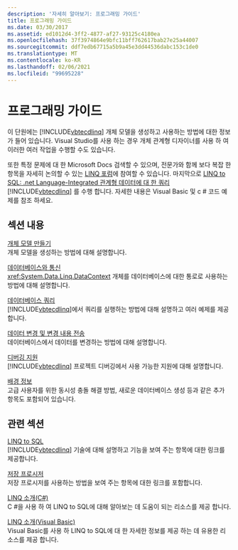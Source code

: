 ```yaml
---
description: '자세히 알아보기: 프로그래밍 가이드'
title: 프로그래밍 가이드
ms.date: 03/30/2017
ms.assetid: ed1012d4-3ff2-4877-af27-93125c4180ea
ms.openlocfilehash: 37f3974864e9bfc11bff762617bab27e25a44007
ms.sourcegitcommit: ddf7edb67715a5b9a45e3dd44536dabc153c1de0
ms.translationtype: MT
ms.contentlocale: ko-KR
ms.lasthandoff: 02/06/2021
ms.locfileid: "99695228"
---
```

# <a name="programming-guide"></a>프로그래밍 가이드

이 단원에는 [!INCLUDE[vbtecdlinq](../../../../../../includes/vbtecdlinq-md.md)] 개체 모델을 생성하고 사용하는 방법에 대한 정보가 들어 있습니다. Visual Studio를 사용 하는 경우 개체 관계형 디자이너를 사용 하 여 이러한 여러 작업을 수행할 수도 있습니다.  
  
 또한 특정 문제에 대 한 Microsoft Docs 검색할 수 있으며, 전문가와 함께 보다 복잡 한 항목을 자세히 논의할 수 있는 [LINQ 포럼](https://social.msdn.microsoft.com/forums/home?forum=linqtosql)에 참여할 수 있습니다. 마지막으로 [LINQ to SQL: .net Language-Integrated 관계형 데이터에 대 한 쿼리](/previous-versions/dotnet/articles/bb425822(v=msdn.10)) [!INCLUDE[vbtecdlinq](../../../../../../includes/vbtecdlinq-md.md)] 를 수행 합니다. 자세한 내용은 Visual Basic 및 c # 코드 예제를 참조 하세요.  
  
## <a name="in-this-section"></a>섹션 내용  

 [개체 모델 만들기](creating-the-object-model.md)  
 개체 모델을 생성하는 방법에 대해 설명합니다.  
  
 [데이터베이스와 통신](communicating-with-the-database.md)  
 <xref:System.Data.Linq.DataContext> 개체를 데이터베이스에 대한 통로로 사용하는 방법에 대해 설명합니다.  
  
 [데이터베이스 쿼리](querying-the-database.md)  
 [!INCLUDE[vbtecdlinq](../../../../../../includes/vbtecdlinq-md.md)]에서 쿼리를 실행하는 방법에 대해 설명하고 여러 예제를 제공합니다.  
  
 [데이터 변경 및 변경 내용 전송](making-and-submitting-data-changes.md)  
 데이터베이스에서 데이터를 변경하는 방법에 대해 설명합니다.  
  
 [디버깅 지원](debugging-support.md)  
 [!INCLUDE[vbtecdlinq](../../../../../../includes/vbtecdlinq-md.md)] 프로젝트 디버깅에서 사용 가능한 지원에 대해 설명합니다.  
  
 [배경 정보](background-information.md)  
 고급 사용자를 위한 동시성 충돌 해결 방법, 새로운 데이터베이스 생성 등과 같은 추가 항목도 포함되어 있습니다.  
  
## <a name="related-sections"></a>관련 섹션  

 [LINQ to SQL](index.md)  
 [!INCLUDE[vbtecdlinq](../../../../../../includes/vbtecdlinq-md.md)] 기술에 대해 설명하고 기능을 보여 주는 항목에 대한 링크를 제공합니다.  
  
 [저장 프로시저](stored-procedures.md)  
 저장 프로시저를 사용하는 방법을 보여 주는 항목에 대한 링크를 포함합니다.  
  
 [LINQ 소개(C#)](../../../../../csharp/programming-guide/concepts/linq/index.md)  
 C #을 사용 하 여 LINQ to SQL에 대해 알아보는 데 도움이 되는 리소스를 제공 합니다.

 [LINQ 소개(Visual Basic)](../../../../../visual-basic/programming-guide/concepts/linq/introduction-to-linq.md)  
 Visual Basic를 사용 하 LINQ to SQL에 대 한 자세한 정보를 제공 하는 데 유용한 리소스를 제공 합니다.
